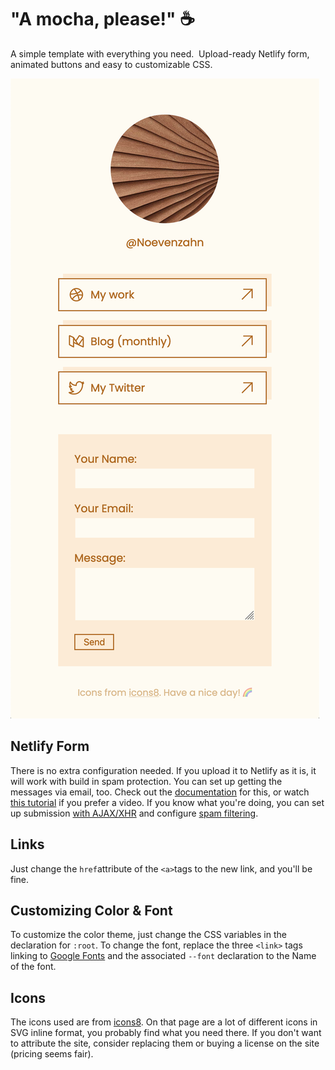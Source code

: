 # "A mocha, please!" ☕️
A simple template with everything you need. 
Upload-ready Netlify form, animated buttons and easy to customizable CSS.

![screenshot](screenshot.png "screenshot of template")

## Netlify Form
There is no extra configuration needed. If you upload it to Netlify as it is, it will work with build in spam protection. You can set up getting the messages via email, too. Check out the [documentation](https://docs.netlify.com/forms/setup/) for this, or watch [this tutorial](https://youtu.be/6ElQ689HRcY) if you prefer a video.
If you know what you're doing, you can set up submission [with AJAX/XHR](https://docs.netlify.com/forms/setup/#submit-html-forms-with-ajax) and configure [spam filtering](https://docs.netlify.com/forms/spam-filters/). 

## Links
Just change the `href`attribute of the `<a>`tags to the new link, and you'll be fine.

## Customizing Color & Font
To customize the color theme, just change the CSS variables in the declaration for `:root`.
To change the font, replace the three `<link>` tags linking to [Google Fonts](https://fonts.google.com/) and the associated `--font` declaration to the Name of the font. 

## Icons
The icons used are from [icons8](https://icons8.com/). On that page are a lot of different icons in SVG inline format, you probably find what you need there.
If you don't want to attribute the site, consider replacing them or buying a license on the site (pricing seems fair).